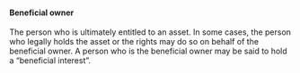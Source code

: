####  Beneficial owner

The person who is ultimately entitled to an asset. In some cases, the person
who legally holds the asset or the rights may do so on behalf of the
beneficial owner. A person who is the beneficial owner may be said to hold a
“beneficial interest”.
